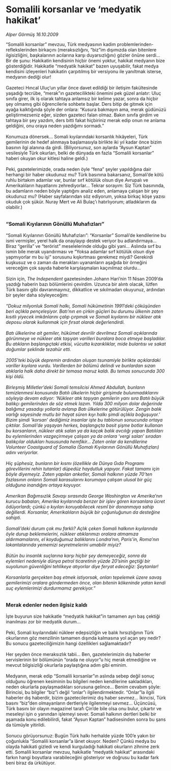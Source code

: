 # Somalili korsanlar ve ‘medyatik hakikat’

*Alper Görmüş 16.10.2009*

<div class="taraf_structure_2col_1zq">
<div class="margen_n">



 <p>“Somalili korsanlar” mevzuu, Türk medyasının kadim problemlerinden-reflekslerinden birkaçını (meraksızlığını, “biz”im dışımızda olan bitenlere ilgisizliğini, başkalarının acılarına karşı duyarsızlığını) gözler önüne serdi... Bir de şunu: Hakikatin kendisinin hiçbir önemi yoktur, hakikat medyanın bize gösterdiğidir. Hakikatle “medyatik hakikat” bazen uyuşabilir, fakat medya kendisini izleyenleri hakikatin çarpıtılmış bir versiyonu ile yanıltmak isterse, medyanın dediği olur! <br/><br/>Gazeteci Hıncal Uluç’un yıllar önce davet edildiği bir iletişim fakültesinde yaşadığı tecrübe, “merak”ın gazetecilikteki önemini pek güzel anlatır: Uluç sınıfa girer, ilk iş olarak tahtaya anlamsız bir kelime yazar, sonra da hiçbir şey olmamış gibi öğrencilerle sohbete başlar. Ders bitip de gitmek için ayağa kalktığında şöyle der onlara: “Kusura bakmayın ama, merak güdünüzü geliştirmezseniz eğer, sizden gazeteci falan olmaz. Bakın sınıfa girdim ve tahtaya bir şey yazdım, ders bitti fakat hiçbiriniz merak edip onun ne anlama geldiğini, onu oraya neden yazdığımı sormadı.” <br/><br/>Konumuza dönersek... Somali kıyılarındaki korsanlık hikâyeleri, Türk gemilerinin de hedef alınmaya başlamasıyla birlikte iki yıl kadar önce bizim basının ilgi alanına da girdi. (Biliyorsunuz, son aylarda “Aysun Kaptan” vesilesiyle Türk okurları, belki de dünyada en fazla “Somalili korsanlar” haberi okuyan okur kitlesi haline geldi.) <br/><br/>Peki, gazetelerimizde, orada neden öyle “fena” şeyler yapıldığına dair herhangi bir haber okudunuz mu? Türk basınına bakarsanız, Somali’de kötü ruhlu birtakım adamlar var, bunlar sırf kötülük olsun diye Avrupalı ve Amerikalıların hayatlarını zehrediyorlar... Tekrar sorayım: Siz Türk basınında, bu adamların neden böyle yaptığını analiz eden, anlamaya çalışan bir şey okudunuz mu? (Haber sayfalarından söz ediyorum, yoksa birkaç köşe yazısı okuduk çok şükür. Nuray Mert ve Ali Bulaç’ı hatırlıyorum; atladıklarım da olabilir.)<b> <br/><br/><br/><font size="3">“Somali Kıyılarının Gönüllü Muhafızları”</font></b> <br/><br/>“Somali Kıyılarının Gönüllü Muhafızları”: “Korsanlar” Somali’de kendilerine bu ismi vermişler, yerel halk da onaylayıp destek veriyor bu adlandırmaya... Biraz “gerilla” ve “terörist” meselelerinde olduğu gibi yani... Aslında sırf bu ismin bile merak uyandırması ve “Yoksa adamlar sırf kötülük olsun diye yapmıyorlar mı bu işi” sorusunu kışkırtması gerekmez miydi? Gerekirdi kuşkusuz ve o zaman da merakları uyananların aşağıda bir örneğini vereceğim çok sayıda haberle karşılaşmaları kaçınılmaz olurdu... <br/><br/>Sizin için, <i>The Independent</i> gazetesinden Johann Hari’nin 11 Nisan 2009’da yazdığı haberin bazı bölümlerini çevirdim. Uzunca bir alıntı olacak, lütfen Türk basını gibi davranmayınız, dikkatlice ve sıkılmadan okuyunuz, ardından bir şeyler daha söyleyeceğim:<i> <br/><br/>“Dokuz milyonluk Somali halkı, Somali hükümetinin 1991’deki çöküşünden beri açlıkla pençeleşiyor. Batı’nın en çirkin güçleri bu durumu ülkenin zaten kısıtlı yiyecek imkânlarını çalıp çırpmak ve Somali kıyılarını bir nükleer atık deposu olarak kullanmak için fırsat olarak değerlendirdi. <br/><br/>Batı ülkelerine ait gemiler, hükümet devrilir devrilmez Somali açıklarında görünmeye ve nükleer atık taşıyan varilleri buralara boca etmeye başladılar. Bu atıkların başlangıçtaki etkisi, vücutta kızarıklıklar, mide bulantısı ve sakat doğumlar şeklinde tezahür etti. <br/><br/>2005’teki büyük depremin ardından oluşan tsunamiyle birlikte açıklardaki variller kıyılara vurdu. Varillerden bir bölümü delindi ve bunlardan sızan atıklarla halk daha direkt bir temasa maruz kaldı. Bu temas sonucunda 300 kişi öldü. <br/><br/>Birleşmiş Milletler’deki Somali temsilcisi Ahmed Abdullah, bunların temizlenmesi konusunda Batılı ülkelerin hiçbir girişimde bulunmadıklarını söyleyip devam ediyor: ‘Nükleer atık taşıyan gemilerin yanı sıra Batılı büyük balıkçı gemilerinden de söz etmek lazım. Yılda 300 milyon dolar değerinde balığımız yasadışı yollarla avlanıp Batı ülkelerine götürülüyor. Zengin balık varlığı sayesinde mutlu bir hayat süren kıyı halkı şimdi açlıkla boğuşuyor.’ Bizim şimdi ‘korsan’ dediğimiz insanlar işte bu tablonun sonucunda ortaya çıktılar. Somali’de yaşayan herkes, başlangıçta basit şişme botlar kullanan bu korsanların, nükleer atık salan ya da kaçak balık avcılığı yapan Batılıları bu eylemlerinden vazgeçirmeye çalışan ya da onlara ‘vergi salan’ sıradan balıkçılar oldukları hususunda hemfikir... Zaten onlar da kendilerine Volunteer Coastguard of Somalia (Somalı Kıyılarının Gönüllü Muhafızları) adını veriyorlar. <br/><br/>Hiç şüphesiz, bunların bir kısmı (özellikle de Dünya Gıda Programı görevlilerini rehin tutanlar) düpedüz haydutluk yapıyor. Fakat tamamı için böyle diyemeyiz. Zaten yapılan anketler, Somali halkının yüzde 70’ten fazlasının onların Somali karasularını korumaya çalışan ulusal bir güç olduğuna inandığını ortaya koyuyor. <br/><br/>Amerikan Bağımsızlık Savaşı sırasında George Washington ve Amerika’nın kurucu babaları, Amerika kıyılarında benzer bir işlev gören korsanlara ücret ödüyorlardı; çünkü o kıyıları koruyabilecek resmî bir donanmaya sahip değillerdi. Korsanlar, Amerikalıların büyük bir çoğunluğunun da desteğine sahipti. <br/><br/>Somali’deki durum çok mu farklı? Açlık çeken Somali halkının kıyılarında öyle durup beklemelerini, nükleer atıklarımızı oralara atmamıza aldırmamalarını, el koyduğumuz balıklarını Londra’nın, Paris’in, Roma’nın lokantalarında yememizi seyretmelerini umabilir miyiz? <br/><br/>Bütün bu insanlık suçlarına karşı hiçbir şey demeyeceğiz, sonra da eylemleri nedeniyle dünya petrol ticaretinin yüzde 20’sinin geçtiği bir suyolunun güvenliğini tehlikeye atıyorlar diye feryat edeceğiz: Şeytanlar! <br/><br/>Korsanlarla gerçekten baş etmek istiyorsak, onları tepelemek üzere savaş gemilerimizi oralara göndermeden önce, olan bitenin kökeninde yatan kendi suç eylemlerimizi durdurmamız gerekiyor.”</i><b> <br/><br/><br/><font size="3">Merak edenler neden ilgisiz kaldı</font></b><font size="3"> <br/></font><br/>İşte buyurun size hakikatle “medyatik hakikat”in tamamen ayrı baş çektiği inanılması zor bir medyatik durum... <br/><br/>Peki, Somali kıyılarındaki nükleer edepsizliğin ve balık hırsızlığının Türk okurlarının göz menzilinin tamamen dışında kalmasına yol açan şey nedir? Bu sonucu gazeteciliğimizin hangi özellikleri sağlamaktadır? <br/><br/>Her şeyden önce meraksızlık tabii... Ben, gazetelerimizin dış haberler servislerinin bir bölümünün “orada ne oluyor”u hiç merak etmediğine ve mevcut bilgisizliği okurlarla paylaştığına adım gibi eminim. <br/><br/>Medyanın, merak edip “Somalili korsanlar”ın aslında sebep değil sonuç olduğunu öğrenen kesiminin bu bilgileri neden kendilerine sakladıkları, neden okurlarla paylaşmadıkları sorusuna gelince... Benim cevabım şöyle: Birincisi, bu bilgiler “biz”i değil “onlar”ı ilgilendirmektedir. “Onlar”la ilgili haberler dış haberdir, bizim gazetecilerimiz dış haber sevmez... İkincisi, Türk basını “biz”den olmayanların dertleriyle ilgilenmeyi sevmez... Üçüncüsü, Türk basını bir olayın magazinel tarafı Çin’de bile olsa onu bulur, çıkartır ve meseleyi işin o yanından işlemeyi sever. Somali halkının dertleri belki bir aşamada konu edilebilirdi, fakat “Aysun Kaptan” hadisesinden sonra bu şans da tümüyle yitirildi. <br/><br/>Sonucu görüyorsunuz: Bugün Türk halkı herhalde yüzde 100’e yakın bir çoğunlukla “Somalili korsanlar”a lânet okuyor. Neden? Çünkü medya bu olayda hakikati gizledi ve kendi kurguladığı hakikati okurların zihnine zerk etti. Somalili korsanlar mevzuu, hakikatle “medyatik hakikat” arasındaki farkın hangi boyutlara varabileceğini gösteriyor ve doğrusu bu kadar fark beni biraz da ürkütüyor.</p>
<br/>
<br/>
<br/>



<br/>


<div id="taraf_not">
</div>

</div>


</div>
